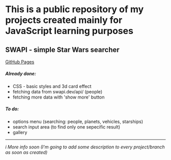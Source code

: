 # This is a public repository of my projects created mainly for JavaScript learning purposes

## SWAPI - simple Star Wars searcher

[GitHub Pages](https://zibih.github.io/JSLearningProjects/)

##### Already done:

- CSS - basic styles and 3d card effect
- fetching data from swapi.dev/api/ (people)
- fetching more data with 'show more' button

##### To do:

- options menu (searching: people, planets, vehicles, starships)
- search input area (to find only one sepecific result)
- gallery

---

_i More info soon (I'm going to add some description to every project/branch as soon as created)_
